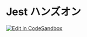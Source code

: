 # Jest ハンズオン

[![Edit in CodeSandbox](https://codesandbox.io/static/img/play-codesandbox.svg)](https://codesandbox.io/s/github/kou029w/jest-hands-on)
